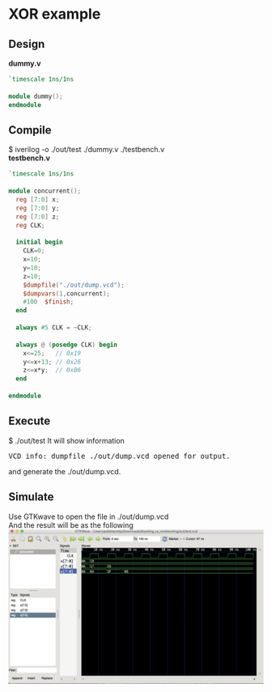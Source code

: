 
# XOR example
## Design


**dummy.v**
```Verilog
`timescale 1ns/1ns

module dummy();
endmodule
```
## Compile
$ iverilog -o ./out/test ./dummy.v ./testbench.v  
**testbench.v**
```Verilog
`timescale 1ns/1ns

module concurrent();
  reg [7:0] x;
  reg [7:0] y;
  reg [7:0] z;
  reg CLK;
  
  initial begin 
    CLK=0;
    x=10;
    y=10;
    z=10;
    $dumpfile("./out/dump.vcd"); 
    $dumpvars(1,concurrent);  
    #100  $finish;
  end
  
  always #5 CLK = ~CLK;
  
  always @ (posedge CLK) begin
    x<=25;   // 0x19
    y<=x+13; // 0x26
    z<=x*y;  // 0xB6
  end
  
endmodule
```

## Execute 
$ ./out/test
It will show information    
<pre>
VCD info: dumpfile ./out/dump.vcd opened for output.
</pre>
and generate the ./out/dump.vcd.   

## Simulate  
Use GTKwave to open the file in ./out/dump.vcd   
And the result will be as the following  
![GTKwave result](https://github.com/milochen0418/hello-verilog/raw/master/examples/blocking_vs_nonblocking/result.png)
